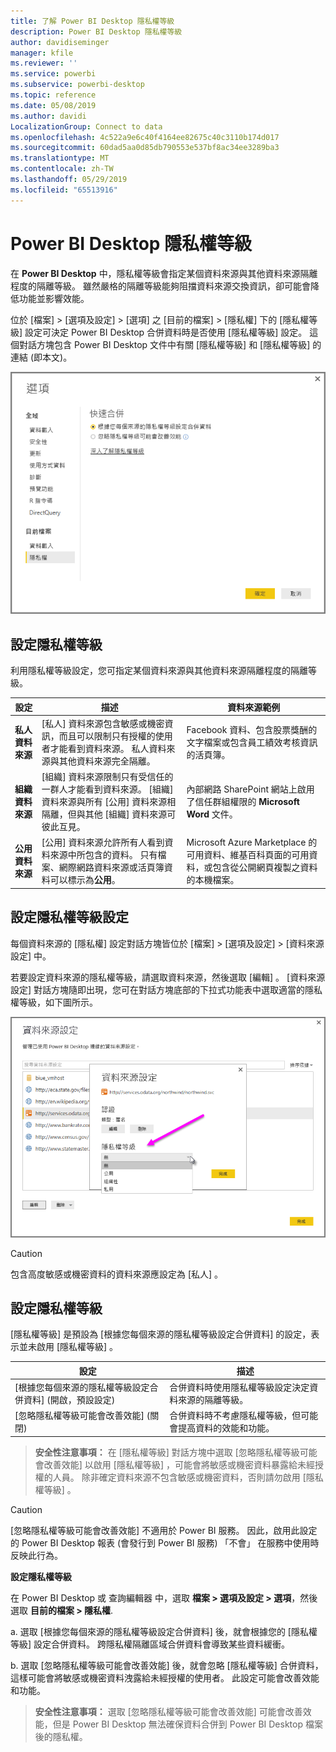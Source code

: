 ```yaml
---
title: 了解 Power BI Desktop 隱私權等級
description: Power BI Desktop 隱私權等級
author: davidiseminger
manager: kfile
ms.reviewer: ''
ms.service: powerbi
ms.subservice: powerbi-desktop
ms.topic: reference
ms.date: 05/08/2019
ms.author: davidi
LocalizationGroup: Connect to data
ms.openlocfilehash: 4c522a9e6c40f4164ee82675c40c3110b174d017
ms.sourcegitcommit: 60dad5aa0d85db790553e537bf8ac34ee3289ba3
ms.translationtype: MT
ms.contentlocale: zh-TW
ms.lasthandoff: 05/29/2019
ms.locfileid: "65513916"
---
```

# <a name="power-bi-desktop-privacy-levels"></a>Power BI Desktop 隱私權等級
在 **Power BI Desktop** 中，隱私權等級會指定某個資料來源與其他資料來源隔離程度的隔離等級。 雖然嚴格的隔離等級能夠阻擋資料來源交換資訊，卻可能會降低功能並影響效能。

位於 [檔案] > [選項及設定] > [選項]  之 [目前的檔案] > [隱私權]  下的 [隱私權等級]  設定可決定 Power BI Desktop 合併資料時是否使用 [隱私權等級] 設定。 這個對話方塊包含 Power BI Desktop 文件中有關 [隱私權等級] 和 [隱私權等級] 的連結 (即本文)。

![](media/desktop-privacy-levels/desktop_privacylevels1.png)

## <a name="configure-a-privacy-level"></a>設定隱私權等級
利用隱私權等級設定，您可指定某個資料來源與其他資料來源隔離程度的隔離等級。

| 設定 | 描述 | 資料來源範例 |
| --- | --- | --- |
| **私人資料來源** |[私人]  資料來源包含敏感或機密資訊，而且可以限制只有授權的使用者才能看到資料來源。 私人資料來源與其他資料來源完全隔離。 |Facebook 資料、包含股票獎酬的文字檔案或包含員工績效考核資訊的活頁簿。 |
| **組織資料來源** |[組織]  資料來源限制只有受信任的一群人才能看到資料來源。 [組織]  資料來源與所有 [公用]  資料來源相隔離，但與其他 [組織]  資料來源可彼此互見。 |內部網路 SharePoint 網站上啟用了信任群組權限的 **Microsoft Word** 文件。 |
| **公用資料來源** |[公用]  資料來源允許所有人看到資料來源中所包含的資料。 只有檔案、網際網路資料來源或活頁簿資料可以標示為**公用**。 |Microsoft Azure Marketplace 的可用資料、維基百科頁面的可用資料，或包含從公開網頁複製之資料的本機檔案。 |

## <a name="configure-privacy-level-settings"></a>設定隱私權等級設定
每個資料來源的 [隱私權]  設定對話方塊皆位於 [檔案] > [選項及設定] > [資料來源設定]  中。

若要設定資料來源的隱私權等級，請選取資料來源，然後選取 [編輯]  。 [資料來源設定]  對話方塊隨即出現，您可在對話方塊底部的下拉式功能表中選取適當的隱私權等級，如下圖所示。

![](media/desktop-privacy-levels/desktop_privacylevels2.png)

> [!CAUTION]
> 包含高度敏感或機密資料的資料來源應設定為 [私人]  。
> 

## <a name="configure-privacy-levels"></a>設定隱私權等級
[隱私權等級]  是預設為 [根據您每個來源的隱私權等級設定合併資料]  的設定，表示並未啟用 [隱私權等級]  。

| 設定 | 描述 |
| --- | --- |
| \[根據您每個來源的隱私權等級設定合併資料]  \(開啟，預設設定) |合併資料時使用隱私權等級設定決定資料來源的隔離等級。 |
| \[忽略隱私權等級可能會改善效能]  \(關閉) |合併資料時不考慮隱私權等級，但可能會提高資料的效能和功能。 |

> **安全性注意事項：** 在 [隱私權等級]  對話方塊中選取 [忽略隱私權等級可能會改善效能]  以啟用 [隱私權等級]  ，可能會將敏感或機密資料暴露給未經授權的人員。 除非確定資料來源不包含敏感或機密資料，否則請勿啟用 [隱私權等級]  。
> 
> 

> [!CAUTION]
> [忽略隱私權等級可能會改善效能]  不適用於 Power BI 服務。 因此，啟用此設定的 Power BI Desktop 報表 (會發行到 Power BI 服務) 「不會」  在服務中使用時反映此行為。
> 

**設定隱私權等級**

在 Power BI Desktop 或 查詢編輯器 中，選取 **檔案 > 選項及設定 > 選項**，然後選取 **目前的檔案 > 隱私權**.

a. 選取 [根據您每個來源的隱私權等級設定合併資料]  後，就會根據您的 [隱私權等級] 設定合併資料。 跨隱私權隔離區域合併資料會導致某些資料緩衝。

b. 選取 [忽略隱私權等級可能會改善效能]  後，就會忽略 [隱私權等級] 合併資料，這樣可能會將敏感或機密資料洩露給未經授權的使用者。 此設定可能會改善效能和功能。

> **安全性注意事項：** 選取 [忽略隱私權等級可能會改善效能]  可能會改善效能，但是 Power BI Desktop 無法確保資料合併到 Power BI Desktop 檔案後的隱私權。
> 
> 

